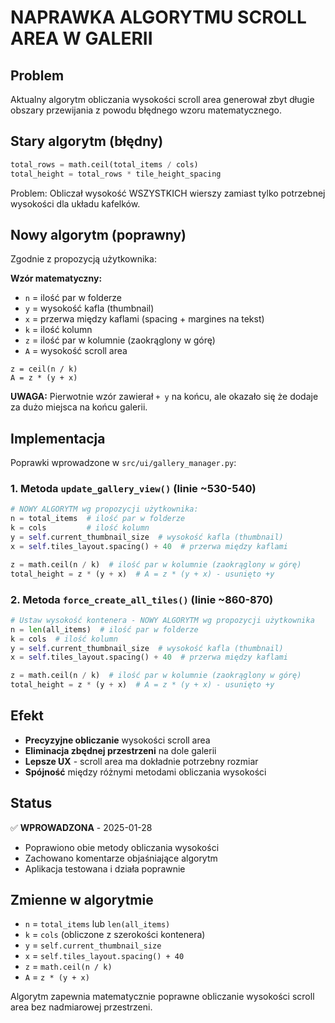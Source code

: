 # NAPRAWKA ALGORYTMU SCROLL AREA W GALERII

## Problem

Aktualny algorytm obliczania wysokości scroll area generował zbyt długie obszary przewijania z powodu błędnego wzoru matematycznego.

## Stary algorytm (błędny)

```python
total_rows = math.ceil(total_items / cols)
total_height = total_rows * tile_height_spacing
```

Problem: Obliczał wysokość WSZYSTKICH wierszy zamiast tylko potrzebnej wysokości dla układu kafelków.

## Nowy algorytm (poprawny)

Zgodnie z propozycją użytkownika:

**Wzór matematyczny:**

- `n` = ilość par w folderze
- `y` = wysokość kafla (thumbnail)
- `x` = przerwa między kaflami (spacing + margines na tekst)
- `k` = ilość kolumn
- `z` = ilość par w kolumnie (zaokrąglony w górę)
- `A` = wysokość scroll area

```
z = ceil(n / k)
A = z * (y + x)
```

**UWAGA:** Pierwotnie wzór zawierał `+ y` na końcu, ale okazało się że dodaje za dużo miejsca na końcu galerii.

## Implementacja

Poprawki wprowadzone w `src/ui/gallery_manager.py`:

### 1. Metoda `update_gallery_view()` (linie ~530-540)

```python
# NOWY ALGORYTM wg propozycji użytkownika:
n = total_items  # ilość par w folderze
k = cols         # ilość kolumn
y = self.current_thumbnail_size  # wysokość kafla (thumbnail)
x = self.tiles_layout.spacing() + 40  # przerwa między kaflami

z = math.ceil(n / k)  # ilość par w kolumnie (zaokrąglony w górę)
total_height = z * (y + x)  # A = z * (y + x) - usunięto +y
```

### 2. Metoda `force_create_all_tiles()` (linie ~860-870)

```python
# Ustaw wysokość kontenera - NOWY ALGORYTM wg propozycji użytkownika
n = len(all_items)  # ilość par w folderze
k = cols  # ilość kolumn
y = self.current_thumbnail_size  # wysokość kafla (thumbnail)
x = self.tiles_layout.spacing() + 40  # przerwa między kaflami

z = math.ceil(n / k)  # ilość par w kolumnie (zaokrąglony w górę)
total_height = z * (y + x)  # A = z * (y + x) - usunięto +y
```

## Efekt

- **Precyzyjne obliczanie** wysokości scroll area
- **Eliminacja zbędnej przestrzeni** na dole galerii
- **Lepsze UX** - scroll area ma dokładnie potrzebny rozmiar
- **Spójność** między różnymi metodami obliczania wysokości

## Status

✅ **WPROWADZONA** - 2025-01-28

- Poprawiono obie metody obliczania wysokości
- Zachowano komentarze objaśniające algorytm
- Aplikacja testowana i działa poprawnie

## Zmienne w algorytmie

- `n` = `total_items` lub `len(all_items)`
- `k` = `cols` (obliczone z szerokości kontenera)
- `y` = `self.current_thumbnail_size`
- `x` = `self.tiles_layout.spacing() + 40`
- `z` = `math.ceil(n / k)`
- `A` = `z * (y + x)`

Algorytm zapewnia matematycznie poprawne obliczanie wysokości scroll area bez nadmiarowej przestrzeni.
